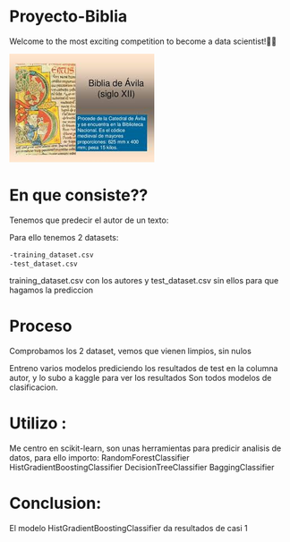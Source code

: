 # Proyecto-Biblia


Welcome to the most exciting competition to become a data scientist!💪🏻

![biblia](./input/biblia.jpeg)


# En que consiste??

Tenemos que predecir el autor de un texto:

Para ello tenemos 2 datasets:
    
    -training_dataset.csv
    -test_dataset.csv

training_dataset.csv con los autores y test_dataset.csv sin ellos para que hagamos la prediccion

# Proceso

Comprobamos los 2 dataset, vemos que vienen limpios, sin nulos

Entreno varios modelos prediciendo los resultados de test en la columna autor, y lo subo a kaggle para ver los resultados
Son todos modelos de clasificacion.


# Utilizo :

Me centro en scikit-learn, son unas herramientas para predicir analisis de datos, para ello importo:
  RandomForestClassifier
  HistGradientBoostingClassifier
  DecisionTreeClassifier
  BaggingClassifier

# Conclusion:

El modelo HistGradientBoostingClassifier da resultados de casi 1
